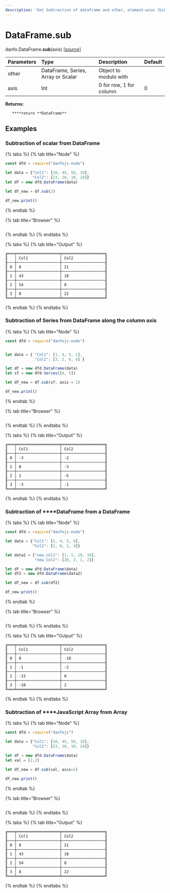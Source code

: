 ```yaml
---
description: 'Get Subtraction of dataframe and other, element-wise (binary operator sub).'
---
```


# DataFrame.sub

danfo.DataFrame.**sub**\(axis\) \[[source](https://github.com/opensource9ja/danfojs/blob/fe56860b0a303d218d60ba71dee6abf594401556/danfojs/src/core/frame.js#L365)\]

| Parameters | Type | Description | Default |
| :--- | :--- | :--- | :--- |
| other | DataFrame, Series, Array or Scalar | Object to modulo with |  |
| axis | Int | 0 for row, 1 for column | 0 |

**Returns:**

       ****return **DataFrame**

## **Examples**

### Subtraction of **scalar from** DataFrame

{% tabs %}
{% tab title="Node" %}
```javascript
const dfd = require("danfojs-node")

let data = {"Col1": [10, 45, 56, 10],
            "Col2": [23, 20, 10, 24]}
let df = new dfd.DataFrame(data)

let df_new = df.sub(2)

df_new.print()
```
{% endtab %}

{% tab title="Browser" %}
```

```
{% endtab %}
{% endtabs %}

{% tabs %}
{% tab title="Output" %}
```text
╔═══╤═══════════════════╤═══════════════════╗
║   │ Col1              │ Col2              ║
╟───┼───────────────────┼───────────────────╢
║ 0 │ 8                 │ 21                ║
╟───┼───────────────────┼───────────────────╢
║ 1 │ 43                │ 18                ║
╟───┼───────────────────┼───────────────────╢
║ 2 │ 54                │ 8                 ║
╟───┼───────────────────┼───────────────────╢
║ 3 │ 8                 │ 22                ║
╚═══╧═══════════════════╧═══════════════════╝
```
{% endtab %}
{% endtabs %}

### Subtraction of  **Series from** DataFrame along the column axis

{% tabs %}
{% tab title="Node" %}
```javascript
const dfd = require("danfojs-node")


let data = { "Col1": [1, 4, 5, 1],
             "Col2": [3, 2, 0, 4] }

let df = new dfd.DataFrame(data)
let sf = new dfd.Series([4, 5])

let df_new = df.sub(sf, axis = 1)

df_new.print()
```
{% endtab %}

{% tab title="Browser" %}
```

```
{% endtab %}
{% endtabs %}

{% tabs %}
{% tab title="Output" %}
```text
╔═══╤═══════════════════╤═══════════════════╗
║   │ Col1              │ Col2              ║
╟───┼───────────────────┼───────────────────╢
║ 0 │ -3                │ -2                ║
╟───┼───────────────────┼───────────────────╢
║ 1 │ 0                 │ -3                ║
╟───┼───────────────────┼───────────────────╢
║ 2 │ 1                 │ -5                ║
╟───┼───────────────────┼───────────────────╢
║ 3 │ -3                │ -1                ║
╚═══╧═══════════════════╧═══════════════════╝
```
{% endtab %}
{% endtabs %}

### Subtraction of  ****DataFrame from a DataFrame

{% tabs %}
{% tab title="Node" %}
```javascript
const dfd = require("danfojs-node")

let data = {"Col1": [1, 4, 5, 0],
            "Col2": [2, 0, 1, 4]}

let data2 = {"new_col1": [1, 5, 20, 10],
             "new_Col2": [20, 2, 1, 2]}

let df = new dfd.DataFrame(data)
let df2 = new dfd.DataFrame(data2)

let df_new = df.sub(df2)

df_new.print()

```
{% endtab %}

{% tab title="Browser" %}
```

```
{% endtab %}
{% endtabs %}

{% tabs %}
{% tab title="Output" %}
```text
╔═══╤═══════════════════╤═══════════════════╗
║   │ Col1              │ Col2              ║
╟───┼───────────────────┼───────────────────╢
║ 0 │ 0                 │ -18               ║
╟───┼───────────────────┼───────────────────╢
║ 1 │ -1                │ -2                ║
╟───┼───────────────────┼───────────────────╢
║ 2 │ -15               │ 0                 ║
╟───┼───────────────────┼───────────────────╢
║ 3 │ -10               │ 2                 ║
╚═══╧═══════════════════╧═══════════════════╝
```
{% endtab %}
{% endtabs %}

### Subtraction of ****JavaScript Array from Array

{% tabs %}
{% tab title="Node" %}
```javascript
const dfd = require("danfojs")

let data = {"Col1": [10, 45, 56, 10],
            "Col2": [23, 20, 10, 24]}

let df = new dfd.DataFrame(data)
let val = [2,2]

let df_new = df.sub(val, axis=1)

df_new.print()
```
{% endtab %}

{% tab title="Browser" %}
```

```
{% endtab %}
{% endtabs %}

{% tabs %}
{% tab title="Output" %}
```text
╔═══╤═══════════════════╤═══════════════════╗
║   │ Col1              │ Col2              ║
╟───┼───────────────────┼───────────────────╢
║ 0 │ 8                 │ 21                ║
╟───┼───────────────────┼───────────────────╢
║ 1 │ 43                │ 18                ║
╟───┼───────────────────┼───────────────────╢
║ 2 │ 54                │ 8                 ║
╟───┼───────────────────┼───────────────────╢
║ 3 │ 8                 │ 22                ║
╚═══╧═══════════════════╧═══════════════════╝
```
{% endtab %}
{% endtabs %}
